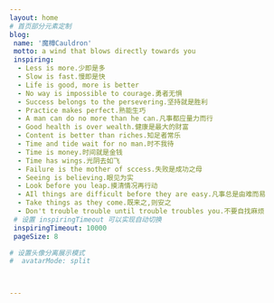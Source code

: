 ```yaml
---
layout: home
# 首页部分元素定制
blog:
 name: '魔樽Cauldron'
 motto: a wind that blows directly towards you
 inspiring:
  - Less is more.少即是多
  - Slow is fast.慢即是快
  - Life is good, more is better
  - No way is impossible to courage.勇者无惧
  - Success belongs to the persevering.坚持就是胜利
  - Practice makes perfect.熟能生巧
  - A man can do no more than he can.凡事都应量力而行
  - Good health is over wealth.健康是最大的财富
  - Content is better than riches.知足者常乐
  - Time and tide wait for no man.时不我待
  - Time is money.时间就是金钱
  - Time has wings.光阴去如飞
  - Failure is the mother of sccess.失败是成功之母
  - Seeing is believing.眼见为实
  - Look before you leap.摸清情况再行动
  - AIl things are difficult before they are easy.凡事总是由难而易
  - Take things as they come.既来之,则安之
  - Don't trouble trouble until trouble troubles you.不要自找麻烦
 # 设置 inspiringTimeout 可以实现自动切换
 inspiringTimeout: 10000
 pageSize: 8

# 设置头像分离展示模式
#  avatarMode: split



---
```




